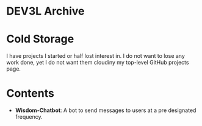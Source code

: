 # DEV3L Archive

# Cold Storage

I have projects I started or half lost interest in. I do not want to lose any work done, yet I do not want them cloudiny my top-level GitHub projects page.

# Contents

* __Wisdom-Chatbot__: A bot to send messages to users at a pre designated frequency.

